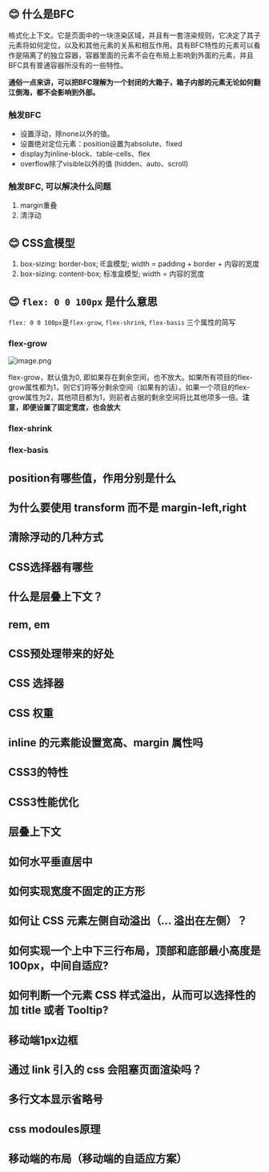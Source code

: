 ## 😊 什么是BFC

格式化上下文。它是页面中的一块渲染区域，并且有一套渲染规则，它决定了其子元素将如何定位，以及和其他元素的关系和相互作用。具有BFC特性的元素可以看作是隔离了的独立容器，容器里面的元素不会在布局上影响到外面的元素，并且BFC具有普通容器所没有的一些特性。

**通俗一点来讲，可以把BFC理解为一个封闭的大箱子，箱子内部的元素无论如何翻江倒海，都不会影响到外部。**

### 触发BFC

- 设置浮动，除none以外的值。
- 设置绝对定位元素：position设置为absolute、fixed
- display为inline-block、table-cells、flex
- overflow除了visible以外的值 (hidden、auto、scroll)

### 触发BFC, 可以解决什么问题

1. margin重叠
2. 清浮动
## 😊 CSS盒模型

1. box-sizing: border-box; IE盒模型; width = padding + border + 内容的宽度
2. box-sizing: content-box; 标准盒模型; width = 内容的宽度
 
## 😊 `flex: 0 0 100px` 是什么意思

`flex: 0 0 100px`是`flex-grow`, `flex-shrink`, `flex-basis` 三个属性的简写

### flex-grow

![image.png](https://i.loli.net/2021/07/25/GtNyiBH2FToSaCX.png)

flex-grow，默认值为0, 即如果存在剩余空间，也不放大。如果所有项目的flex-grow属性都为1，则它们将等分剩余空间（如果有的话）。如果一个项目的flex-grow属性为2，其他项目都为1，则前者占据的剩余空间将比其他项多一倍。**注意，即便设置了固定宽度，也会放大**

### flex-shrink

### flex-basis
## position有哪些值，作用分别是什么

## 为什么要使用 transform 而不是 margin-left,right

## 清除浮动的几种方式

## CSS选择器有哪些

## 什么是层叠上下文？

## rem, em

## CSS预处理带来的好处

## CSS 选择器

## CSS 权重

## inline 的元素能设置宽高、margin 属性吗

## CSS3的特性

## CSS3性能优化

## 层叠上下文

## 如何水平垂直居中

## 如何实现宽度不固定的正方形

## 如何让 CSS 元素左侧自动溢出（... 溢出在左侧）？

## 如何实现一个上中下三行布局，顶部和底部最小高度是 100px，中间自适应?

## 如何判断一个元素 CSS 样式溢出，从而可以选择性的加 title 或者 Tooltip?

## 移动端1px边框

## 通过 link 引入的 css 会阻塞页面渲染吗？

## 多行文本显示省略号

## css modoules原理


## 移动端的布局（移动端的自适应方案）